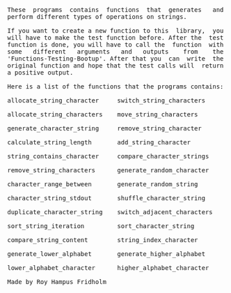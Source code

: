 
<pre>
These  programs  contains  functions  that  generates   and
perform different types of operations on strings.

If you want to create a new function to this  library,  you
will have to make the test function before. After the  test
function is done, you will have to call the  function  with
some   different   arguments   and   outputs    from    the
'Functions-Testing-Bootup'. After that you  can  write  the
original function and hope that the test calls will  return
a positive output.

Here is a list of the functions that the programs contains:

allocate_string_character     switch_string_characters

allocate_string_characters    move_string_characters

generate_character_string     remove_string_character

calculate_string_length       add_string_character

string_contains_character     compare_character_strings

remove_string_characters      generate_random_character

character_range_between       generate_random_string

character_string_stdout       shuffle_character_string

duplicate_character_string    switch_adjacent_characters

sort_string_iteration         sort_character_string

compare_string_content        string_index_character

generate_lower_alphabet       generate_higher_alphabet

lower_alphabet_character      higher_alphabet_character

Made by Roy Hampus Fridholm
</pre>
